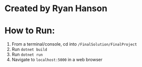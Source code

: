 # Created by Ryan Hanson
# How to Run:

1. From a terminal/console, cd into `/FinalSolution/FinalProject`
2. Run `dotnet build`
3. Run `dotnet run`
4. Navigate to `localhost:5000` in a web browser

